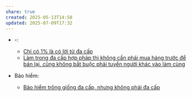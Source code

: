 ```yaml
---
share: true
created: 2025-05-13T14:58
updated: 2025-07-09T17:32
---
```

- \-: 
    - [Chỉ có 1% là có lời từ đa cấp](../Ki%E1%BA%BFm%20ti%E1%BB%81n/Ch%E1%BB%89%20c%C3%B3%201%25%20l%C3%A0%20c%C3%B3%20l%E1%BB%9Di%20t%E1%BB%AB%20%C4%91a%20c%E1%BA%A5p.md)
    - [Làm trong đa cấp hợp pháp thì không cần phải mua hàng trước để bán lại, cũng không bắt buộc phải tuyển người khác vào làm cùng](../../%F0%9F%93%9CT%C3%A0i%20nguy%C3%AAn/Lu%E1%BA%ADt,%20qu%E1%BA%A3n%20l%C3%BD%20nh%C3%A0%20n%C6%B0%E1%BB%9Bc/T%C3%A0i%20ch%C3%ADnh/L%C3%A0m%20trong%20%C4%91a%20c%E1%BA%A5p%20h%E1%BB%A3p%20ph%C3%A1p%20th%C3%AC%20kh%C3%B4ng%20c%E1%BA%A7n%20ph%E1%BA%A3i%20mua%20h%C3%A0ng%20tr%C6%B0%E1%BB%9Bc%20%C4%91%E1%BB%83%20b%C3%A1n%20l%E1%BA%A1i,%20c%C5%A9ng%20kh%C3%B4ng%20b%E1%BA%AFt%20bu%E1%BB%99c%20ph%E1%BA%A3i%20tuy%E1%BB%83n%20ng%C6%B0%E1%BB%9Di%20kh%C3%A1c%20v%C3%A0o%20l%C3%A0m%20c%C3%B9ng.md)

- Bảo hiểm: 
    - [Bảo hiểm trông giống đa cấp, nhưng không phải đa cấp](../../%F0%9F%93%9CT%C3%A0i%20nguy%C3%AAn/Lu%E1%BA%ADt,%20qu%E1%BA%A3n%20l%C3%BD%20nh%C3%A0%20n%C6%B0%E1%BB%9Bc/T%C3%A0i%20ch%C3%ADnh/B%E1%BA%A3o%20hi%E1%BB%83m/B%E1%BA%A3o%20hi%E1%BB%83m%20tr%C3%B4ng%20gi%E1%BB%91ng%20%C4%91a%20c%E1%BA%A5p,%20nh%C6%B0ng%20kh%C3%B4ng%20ph%E1%BA%A3i%20%C4%91a%20c%E1%BA%A5p.md)


